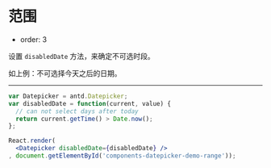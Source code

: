 # 范围

- order: 3

设置 `disabledDate` 方法，来确定不可选时段。

如上例：不可选择今天之后的日期。

---

````jsx
var Datepicker = antd.Datepicker;
var disabledDate = function(current, value) {
  // can not select days after today
  return current.getTime() > Date.now();
};

React.render(
  <Datepicker disabledDate={disabledDate} />
, document.getElementById('components-datepicker-demo-range'));
````
